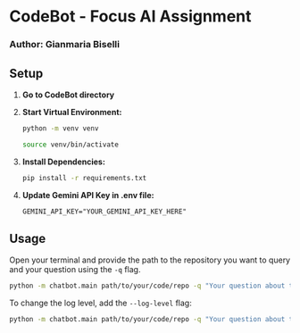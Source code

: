 # CodeBot - Focus AI Assignment
### Author: Gianmaria Biselli

## Setup

1.  **Go to CodeBot directory**

2.  **Start Virtual Environment:**
    ```bash
    python -m venv venv

    source venv/bin/activate
    ```

3.  **Install Dependencies:**
    ```bash
    pip install -r requirements.txt
    ```

4.  **Update Gemini API Key in .env file:**
    ```env
    GEMINI_API_KEY="YOUR_GEMINI_API_KEY_HERE"
    ```

## Usage

Open your terminal and provide the path to the repository you want to query and your question using the `-q` flag.

```bash
python -m chatbot.main path/to/your/code/repo -q "Your question about the code?"
```

To change the log level, add the `--log-level` flag:

```bash
python -m chatbot.main path/to/your/code/repo -q "Your question about the code?" --log-level {INFO, DEBUG, ERROR}
```